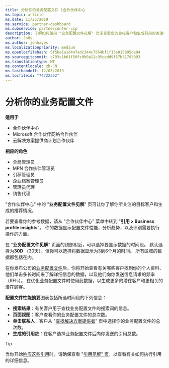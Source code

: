 ```yaml
---
title: 分析你的业务配置文件 |合作伙伴中心
ms.topic: article
ms.date: 11/25/2019
ms.service: partner-dashboard
ms.subservice: partnercenter-csp
description: 了解如何使用 "业务配置文件见解" 页来查看您的目标客户和生成引用的关注程度。
author: JnHs
ms.author: jenhayes
ms.localizationpriority: medium
ms.openlocfilehash: 5f5be1a1d447adc344c7564bf1f13e015895de94
ms.sourcegitcommit: c793c1b61f50fc0b0a12c95cedd9f57b31703093
ms.translationtype: MT
ms.contentlocale: zh-CN
ms.lasthandoff: 12/03/2019
ms.locfileid: "74722362"
---
```

# <a name="analyze-your-business-profile"></a>分析你的业务配置文件
<!-- 
https://go.microsoft.com/fwlink/?linkid=849120
-->

**适用于**

- 合作伙伴中心
- Microsoft 合作伙伴网络合作伙伴
- 云解决方案提供商计划合作伙伴

**相应的角色**

- 全局管理员
- MPN 合作伙伴管理员
- 引荐管理员
- 企业档案管理员
- 管理员代理
- 销售代理

"合作伙伴中心" 中的 "**业务配置文件见解**" 页可让你了解你所关注的目标客户和生成的推荐情况。

若要查看你的参考数据，请从 "合作伙伴中心" 菜单中转到 "**引用 > Business profile insights**"。 你的数据显示配置文件性能，分析趋势，以及识别需要执行操作的方面。

在 "**业务配置文件见解**" 页面的顶部附近，可以选择要显示数据的时间段。 默认选择为**30D** （30天），但你可以选择将数据显示为3到6个月的时间。 所有区域的数据都包括在内。

在你发布公司的[业务配置文件](create-a-marketing-profile.md)后，你将开始查看有关哪些客户找到你的个人资料、他们单击多长时间来了解详细信息的数据，以及他们向你发送信息请求的频率（RFIs）。 在优化业务配置文件时使用此数据，以生成更多的潜在客户和更相关的潜在顾客。

**配置文件性能摘要**图表包括所选时间段的下列信息：

- **搜索结果**：有关客户用于查找业务配置文件的搜索词的信息。
- **页面视图**：客户查看你的业务配置文件的总次数。
- **单击联系人**：客户从 "[查找解决方案提供者](https://www.microsoft.com/solution-providers/home)" 页中选择你的业务配置文件的总次数。
- **生成的引用**数：在客户选择业务配置文件后向你发送的引用总数。

> [!TIP]
> 当你开始[响应这些引用](responding-to-referrals.md)时，请确保查看 "[引用见解" 页](referral-insights.md)，以查看有关如何执行引用的详细信息。
